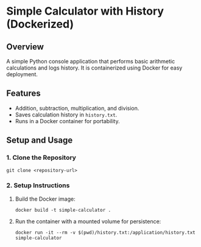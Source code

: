 # Simple Calculator with History (Dockerized)

## **Overview**
A simple Python console application that performs basic arithmetic calculations and logs history. It is containerized using Docker for easy deployment.

## **Features**
- Addition, subtraction, multiplication, and division.
- Saves calculation history in `history.txt`.
- Runs in a Docker container for portability.

## **Setup and Usage**

### **1. Clone the Repository**
```
git clone <repository-url>
```

### **2. Setup Instructions**
1. Build the Docker image:
   ```
   docker build -t simple-calculator .
   ```
2. Run the container with a mounted volume for persistence:
   ```
   docker run -it --rm -v $(pwd)/history.txt:/application/history.txt simple-calculator
